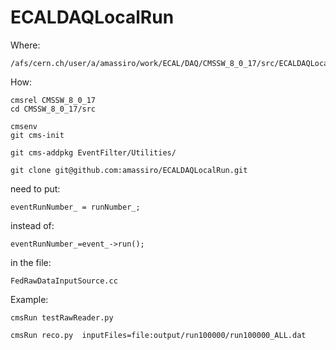 # ECALDAQLocalRun


Where:

    /afs/cern.ch/user/a/amassiro/work/ECAL/DAQ/CMSSW_8_0_17/src/ECALDAQLocalRun
    
How:

    cmsrel CMSSW_8_0_17
    cd CMSSW_8_0_17/src
    
    cmsenv
    git cms-init
    
    git cms-addpkg EventFilter/Utilities/
    
    git clone git@github.com:amassiro/ECALDAQLocalRun.git

    
    
need to put:

    eventRunNumber_ = runNumber_;

instead of:

    eventRunNumber_=event_->run();

in the file:

    FedRawDataInputSource.cc

    
    
    
Example:

    cmsRun testRawReader.py

    cmsRun reco.py  inputFiles=file:output/run100000/run100000_ALL.dat
    

